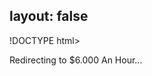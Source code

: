 layout: false
---
!DOCTYPE html>
<html>
	<head>
		<title>Redirecting to $6.000 An Hour</title>
  		<link rel="canonical" href="http://improve.dk/dollar-6000-an-hour/"/>
		<meta http-equiv="content-type" content="text/html; charset=utf-8" />
		<meta http-equiv="refresh" content="0;url=http://improve.dk/dollar-6000-an-hour/" />
	</head>
	<body>
		Redirecting to $6.000 An Hour...
	</body>
</html>